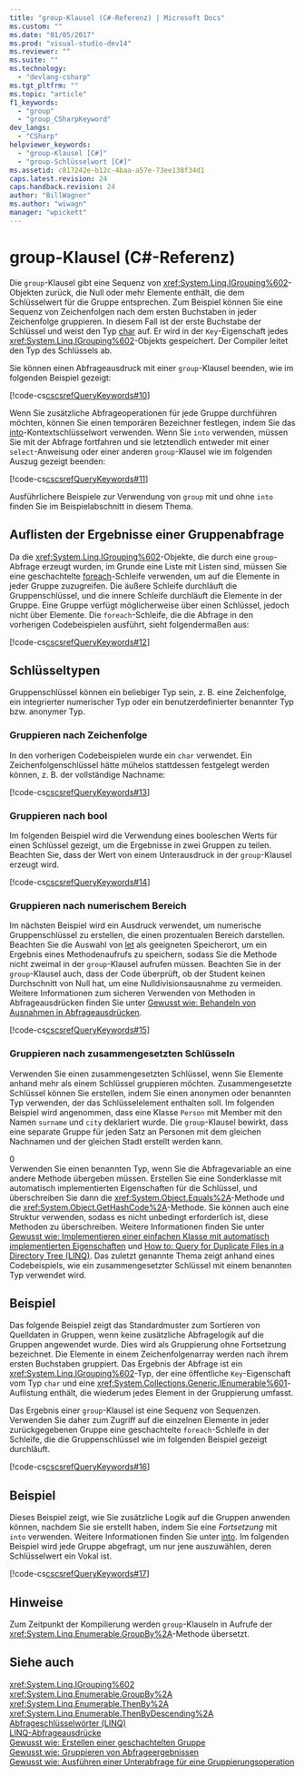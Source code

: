 ```yaml
---
title: "group-Klausel (C#-Referenz) | Microsoft Docs"
ms.custom: ""
ms.date: "01/05/2017"
ms.prod: "visual-studio-dev14"
ms.reviewer: ""
ms.suite: ""
ms.technology: 
  - "devlang-csharp"
ms.tgt_pltfrm: ""
ms.topic: "article"
f1_keywords: 
  - "group"
  - "group_CSharpKeyword"
dev_langs: 
  - "CSharp"
helpviewer_keywords: 
  - "group-Klausel [C#]"
  - "group-Schlüsselwort [C#]"
ms.assetid: c817242e-b12c-4baa-a57e-73ee138f34d1
caps.latest.revision: 24
caps.handback.revision: 24
author: "BillWagner"
ms.author: "wiwagn"
manager: "wpickett"
---
```

# group-Klausel (C#-Referenz)
Die `group`\-Klausel gibt eine Sequenz von <xref:System.Linq.IGrouping%602>\-Objekten zurück, die Null oder mehr Elemente enthält, die dem Schlüsselwert für die Gruppe entsprechen.  Zum Beispiel können Sie eine Sequenz von Zeichenfolgen nach dem ersten Buchstaben in jeder Zeichenfolge gruppieren.  In diesem Fall ist der erste Buchstabe der Schlüssel und weist den Typ [char](../../../csharp/language-reference/keywords/char.md) auf. Er wird in der `Key`\-Eigenschaft jedes <xref:System.Linq.IGrouping%602>\-Objekts gespeichert.  Der Compiler leitet den Typ des Schlüssels ab.  
  
 Sie können einen Abfrageausdruck mit einer `group`\-Klausel beenden, wie im folgenden Beispiel gezeigt:  
  
 [!code-cs[cscsrefQueryKeywords#10](../../../csharp/language-reference/keywords/codesnippet/CSharp/csquerykeywords/Group.cs#10)]  
  
 Wenn Sie zusätzliche Abfrageoperationen für jede Gruppe durchführen möchten, können Sie einen temporären Bezeichner festlegen, indem Sie das [into](../../../csharp/language-reference/keywords/into.md)\-Kontextschlüsselwort verwenden.  Wenn Sie `into` verwenden, müssen Sie mit der Abfrage fortfahren und sie letztendlich entweder mit einer `select`\-Anweisung oder einer anderen `group`\-Klausel wie im folgenden Auszug gezeigt beenden:  
  
 [!code-cs[cscsrefQueryKeywords#11](../../../csharp/language-reference/keywords/codesnippet/CSharp/csquerykeywords/Group.cs#11)]  
  
 Ausführlichere Beispiele zur Verwendung von `group` mit und ohne `into` finden Sie im Beispielabschnitt in diesem Thema.  
  
## Auflisten der Ergebnisse einer Gruppenabfrage  
 Da die <xref:System.Linq.IGrouping%602>\-Objekte, die durch eine `group`\-Abfrage erzeugt wurden, im Grunde eine Liste mit Listen sind, müssen Sie eine geschachtelte [foreach](../../../csharp/language-reference/keywords/foreach-in.md)\-Schleife verwenden, um auf die Elemente in jeder Gruppe zuzugreifen.  Die äußere Schleife durchläuft die Gruppenschlüssel, und die innere Schleife durchläuft die Elemente in der Gruppe.  Eine Gruppe verfügt möglicherweise über einen Schlüssel, jedoch nicht über Elemente.  Die `foreach`\-Schleife, die die Abfrage in den vorherigen Codebeispielen ausführt, sieht folgendermaßen aus:  
  
 [!code-cs[cscsrefQueryKeywords#12](../../../csharp/language-reference/keywords/codesnippet/CSharp/csquerykeywords/Group.cs#12)]  
  
## Schlüsseltypen  
 Gruppenschlüssel können ein beliebiger Typ sein, z. B. eine Zeichenfolge, ein integrierter numerischer Typ oder ein benutzerdefinierter benannter Typ bzw. anonymer Typ.  
  
### Gruppieren nach Zeichenfolge  
 In den vorherigen Codebeispielen wurde ein `char` verwendet.  Ein Zeichenfolgenschlüssel hätte mühelos stattdessen festgelegt werden können, z. B. der vollständige Nachname:  
  
 [!code-cs[cscsrefQueryKeywords#13](../../../csharp/language-reference/keywords/codesnippet/CSharp/csquerykeywords/Group.cs#13)]  
  
### Gruppieren nach bool  
 Im folgenden Beispiel wird die Verwendung eines booleschen Werts für einen Schlüssel gezeigt, um die Ergebnisse in zwei Gruppen zu teilen.  Beachten Sie, dass der Wert von einem Unterausdruck in der `group`\-Klausel erzeugt wird.  
  
 [!code-cs[cscsrefQueryKeywords#14](../../../csharp/language-reference/keywords/codesnippet/CSharp/csquerykeywords/Group.cs#14)]  
  
### Gruppieren nach numerischem Bereich  
 Im nächsten Beispiel wird ein Ausdruck verwendet, um numerische Gruppenschlüssel zu erstellen, die einen prozentualen Bereich darstellen.  Beachten Sie die Auswahl von [let](../../../csharp/language-reference/keywords/let-clause.md) als geeigneten Speicherort, um ein Ergebnis eines Methodenaufrufs zu speichern, sodass Sie die Methode nicht zweimal in der `group`\-Klausel aufrufen müssen.  Beachten Sie in der `group`\-Klausel auch, dass der Code überprüft, ob der Student keinen Durchschnitt von Null hat, um eine Nulldivisionsausnahme zu vermeiden.  Weitere Informationen zum sicheren Verwenden von Methoden in Abfrageausdrücken finden Sie unter [Gewusst wie: Behandeln von Ausnahmen in Abfrageausdrücken](../../../csharp/programming-guide/linq-query-expressions/how-to-handle-exceptions-in-query-expressions.md).  
  
 [!code-cs[cscsrefQueryKeywords#15](../../../csharp/language-reference/keywords/codesnippet/CSharp/csquerykeywords/Group.cs#15)]  
  
### Gruppieren nach zusammengesetzten Schlüsseln  
 Verwenden Sie einen zusammengesetzten Schlüssel, wenn Sie Elemente anhand mehr als einem Schlüssel gruppieren möchten.  Zusammengesetzte Schlüssel können Sie erstellen, indem Sie einen anonymen oder benannten Typ verwenden, der das Schlüsselelement enthalten soll.  Im folgenden Beispiel wird angenommen, dass eine Klasse `Person` mit Member mit den Namen `surname` und `city` deklariert wurde.  Die `group`\-Klausel bewirkt, dass eine separate Gruppe für jeden Satz an Personen mit dem gleichen Nachnamen und der gleichen Stadt erstellt werden kann.  
  
<CodeContentPlaceHolder>0</CodeContentPlaceHolder>  
 Verwenden Sie einen benannten Typ, wenn Sie die Abfragevariable an eine andere Methode übergeben müssen.  Erstellen Sie eine Sonderklasse mit automatisch implementierten Eigenschaften für die Schlüssel, und überschreiben Sie dann die <xref:System.Object.Equals%2A>\-Methode und die <xref:System.Object.GetHashCode%2A>\-Methode.  Sie können auch eine Struktur verwenden, sodass es nicht unbedingt erforderlich ist, diese Methoden zu überschreiben.  Weitere Informationen finden Sie unter [Gewusst wie: Implementieren einer einfachen Klasse mit automatisch implementierten Eigenschaften](../../../csharp/programming-guide/classes-and-structs/how-to-implement-a-lightweight-class-with-auto-implemented-properties.md) und [How to: Query for Duplicate Files in a Directory Tree \(LINQ\)](../Topic/How%20to:%20Query%20for%20Duplicate%20Files%20in%20a%20Directory%20Tree%20\(LINQ\).md).  Das zuletzt genannte Thema zeigt anhand eines Codebeispiels, wie ein zusammengesetzter Schlüssel mit einem benannten Typ verwendet wird.  
  
## Beispiel  
 Das folgende Beispiel zeigt das Standardmuster zum Sortieren von Quelldaten in Gruppen, wenn keine zusätzliche Abfragelogik auf die Gruppen angewendet wurde.  Dies wird als Gruppierung ohne Fortsetzung bezeichnet.  Die Elemente in einem Zeichenfolgenarray werden nach ihrem ersten Buchstaben gruppiert.  Das Ergebnis der Abfrage ist ein <xref:System.Linq.IGrouping%602>\-Typ, der eine öffentliche `Key`\-Eigenschaft vom Typ `char` und eine <xref:System.Collections.Generic.IEnumerable%601>\-Auflistung enthält, die wiederum jedes Element in der Gruppierung umfasst.  
  
 Das Ergebnis einer `group`\-Klausel ist eine Sequenz von Sequenzen.  Verwenden Sie daher zum Zugriff auf die einzelnen Elemente in jeder zurückgegebenen Gruppe eine geschachtelte `foreach`\-Schleife in der Schleife, die die Gruppenschlüssel wie im folgenden Beispiel gezeigt durchläuft.  
  
 [!code-cs[cscsrefQueryKeywords#16](../../../csharp/language-reference/keywords/codesnippet/CSharp/csquerykeywords/Group.cs#16)]  
  
## Beispiel  
 Dieses Beispiel zeigt, wie Sie zusätzliche Logik auf die Gruppen anwenden können, nachdem Sie sie erstellt haben, indem Sie eine *Fortsetzung* mit `into` verwenden.  Weitere Informationen finden Sie unter [into](../../../csharp/language-reference/keywords/into.md).  Im folgenden Beispiel wird jede Gruppe abgefragt, um nur jene auszuwählen, deren Schlüsselwert ein Vokal ist.  
  
 [!code-cs[cscsrefQueryKeywords#17](../../../csharp/language-reference/keywords/codesnippet/CSharp/csquerykeywords/Group.cs#17)]  
  
## Hinweise  
 Zum Zeitpunkt der Kompilierung werden `group`\-Klauseln in Aufrufe der <xref:System.Linq.Enumerable.GroupBy%2A>\-Methode übersetzt.  
  
## Siehe auch  
 <xref:System.Linq.IGrouping%602>   
 <xref:System.Linq.Enumerable.GroupBy%2A>   
 <xref:System.Linq.Enumerable.ThenBy%2A>   
 <xref:System.Linq.Enumerable.ThenByDescending%2A>   
 [Abfrageschlüsselwörter \(LINQ\)](../../../csharp/language-reference/keywords/query-keywords.md)   
 [LINQ\-Abfrageausdrücke](../../../csharp/programming-guide/linq-query-expressions/index.md)   
 [Gewusst wie: Erstellen einer geschachtelten Gruppe](../../../csharp/programming-guide/linq-query-expressions/how-to-create-a-nested-group.md)   
 [Gewusst wie: Gruppieren von Abfrageergebnissen](../../../csharp/programming-guide/linq-query-expressions/how-to-group-query-results.md)   
 [Gewusst wie: Ausführen einer Unterabfrage für eine Gruppierungsoperation](../../../csharp/programming-guide/linq-query-expressions/how-to-perform-a-subquery-on-a-grouping-operation.md)